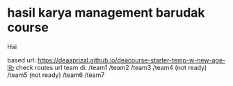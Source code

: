 <h1>hasil karya management barudak course</h1>
<p>Hai</p>

based url: https://deaaprizal.github.io/deacourse-starter-temp-w-new-age-lib
check routes url team di: 
/team1
/team2
/team3
/team4 (not ready)
/team5 (not ready)
/team6
/team7
